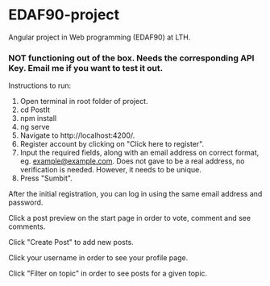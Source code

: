 # EDAF90-project

Angular project in Web programming (EDAF90) at LTH.

### NOT functioning out of the box. Needs the corresponding API Key. Email me if you want to test it out. 

Instructions to run:

1. Open terminal in root folder of project. 
2. cd PostIt
3. npm install
4. ng serve
5. Navigate to http://localhost:4200/.
6. Register account by clicking on "Click here to register". 
7. Input the required fields, along with an email address on correct format, eg. example@example.com. Does not gave to be a real address, no verification is needed. However, it needs to be unique. 
8. Press "Sumbit".

After the initial registration, you can log in using the same email address and password. 

Click a post preview on the start page in order to vote, comment and see comments. 

Click "Create Post" to add new posts. 

Click your username in order to see your profile page. 

Click "Filter on topic" in order to see posts for a given topic. 
